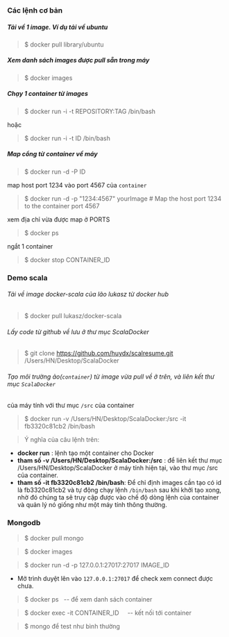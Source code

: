 ### Các lệnh cơ bản

##### Tải về 1 image. Ví dụ tải về ubuntu  
>$ docker pull library/ubuntu 

##### Xem danh sách images được pull sẵn trong máy 
>$ docker images 

##### Chạy 1 container từ images
>$ docker run -i -t REPOSITORY:TAG /bin/bash

hoặc

>$ docker run -i -t ID /bin/bash


##### Map cổng từ container về máy
>$ docker run -d -P ID

map host port 1234 vào port 4567 của ```container```
>$ docker run -d -p "1234:4567" yourImage # Map the host port 1234 to the container port 4567

xem địa chỉ vừa được map ở PORTS
>$ docker ps 

ngắt 1 container
>$ docker stop CONTAINER_ID 

### Demo scala
###### Tải về image docker-scala của lão lukasz từ docker hub 
>$ docker pull lukasz/docker-scala

###### Lấy code từ github về lưu ở thư mục ScalaDocker
>$ git clone https://github.com/huydx/scalresume.git /Users/HN/Desktop/ScalaDocker

###### Tạo môi trường ảo(```container```) từ image vừa pull về ở trên, và liên kết thư mục ```ScalaDocker```
của máy tính với thư mục ```/src``` của container
>$ docker run -v /Users/HN/Desktop/ScalaDocker:/src -it fb3320c81cb2 /bin/bash

> Ý nghĩa của câu lệnh trên:
 - <b>docker run</b> : lệnh tạo một container cho Docker
 - <b>tham số -v /Users/HN/Desktop/ScalaDocker:/src</b> : để liên kết thư mục /Users/HN/Desktop/ScalaDocker ở máy tính hiện tại, vào thư mục /src của container.
 - <b>tham số -it fb3320c81cb2 /bin/bash</b>: Để chỉ định images cần tạo có id là fb3320c81cb2
   và tự động chạy lệnh ```/bin/bash``` sau khi khởi tạo xong, nhờ đó chúng ta sẽ truy cập được vào chế độ dòng lệnh của container
   và quản lý nó giống như một máy tính thông thường.

 
### Mongodb

>$ docker pull mongo


>$ docker images


>$ docker run -d -p 127.0.0.1:27017:27017 IMAGE_ID  
 - Mở trình duyệt lên vào ```127.0.0.1:27017``` để check xem connect được chưa.


>$ docker ps   -- để xem danh sách container


>$ docker exec -it CONTAINER_ID      -- kết nối tới container

 
>$ mongo để test như bình thường

